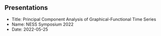 ## Presentations

<ul class="speech-info">
  <li>Title: <span class="speech-title">Principal Component Analysis of Graphical-Functional Time Series</span></li>
  <li>Name: <span class="conference-name">NESS Symposium 2022</span></li>
  <li>Date: <span class="date">2022-05-25</span></li>
</ul>



